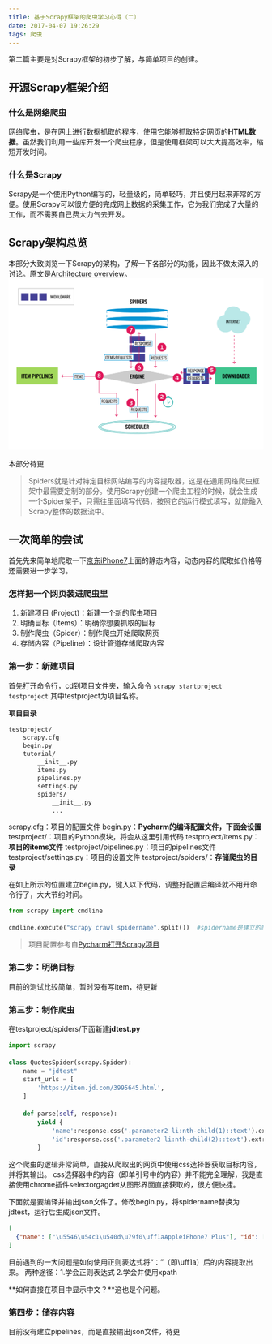 ```yaml
---
title: 基于Scrapy框架的爬虫学习心得（二）
date: 2017-04-07 19:26:29
tags: 爬虫
---
```

第二篇主要是对Scrapy框架的初步了解，与简单项目的创建。
## 开源Scrapy框架介绍
### 什么是网络爬虫
网络爬虫，是在网上进行数据抓取的程序，使用它能够抓取特定网页的**HTML数据**。虽然我们利用一些库开发一个爬虫程序，但是使用框架可以大大提高效率，缩短开发时间。

### 什么是Scrapy
Scrapy是一个使用Python编写的，轻量级的，简单轻巧，并且使用起来非常的方便。使用Scrapy可以很方便的完成网上数据的采集工作，它为我们完成了大量的工作，而不需要自己费大力气去开发。

## Scrapy架构总览
本部分大致浏览一下Scrapy的架构，了解一下各部分的功能，因此不做太深入的讨论。原文是[Architecture overview](https://doc.scrapy.org/en/latest/topics/architecture.html)。
![Scrapy架构图](/img/scrapy/2-01.png)
<!-- more -->
本部分待更
>Spiders就是针对特定目标网站编写的内容提取器，这是在通用网络爬虫框架中最需要定制的部分。使用Scrapy创建一个爬虫工程的时候，就会生成一个Spider架子，只需往里面填写代码，按照它的运行模式填写，就能融入Scrapy整体的数据流中。

## 一次简单的尝试
首先先来简单地爬取一下[京东iPhone7](https://item.jd.com/3995645.html)上面的静态内容，动态内容的爬取如价格等还需要进一步学习。
### 怎样把一个网页装进爬虫里
1. 新建项目 (Project)：新建一个新的爬虫项目
2. 明确目标（Items）：明确你想要抓取的目标
3. 制作爬虫（Spider）：制作爬虫开始爬取网页
4. 存储内容（Pipeline）：设计管道存储爬取内容

### 第一步：新建项目
首先打开命令行，cd到项目文件夹，输入命令
`scrapy startproject testproject`
其中testproject为项目名称。

**项目目录**
```
testproject/
    scrapy.cfg
    begin.py
    tutorial/
        __init__.py
        items.py
        pipelines.py
        settings.py
        spiders/
            __init__.py
            ...

```
scrapy.cfg：项目的配置文件
begin.py：**Pycharm的编译配置文件，下面会设置**
testproject/：项目的Python模块，将会从这里引用代码
testproject/items.py：**项目的items文件**
testproject/pipelines.py：项目的pipelines文件
testproject/settings.py：项目的设置文件
testproject/spiders/：**存储爬虫的目录**

在如上所示的位置建立begin.py，键入以下代码，调整好配置后编译就不用开命令行了，大大节约时间。
```Python
from scrapy import cmdline

cmdline.execute("scrapy crawl spidername".split())  #spidername是建立的爬虫名称
```
>项目配置参考自[Pycharm打开Scrapy项目](http://blog.csdn.net/wangsidadehao/article/details/52911746)

### 第二步：明确目标
目前的测试比较简单，暂时没有写item，待更新

### 第三步：制作爬虫
在testproject/spiders/下面新建**jdtest.py**
```Python
import scrapy

class QuotesSpider(scrapy.Spider):
    name = "jdtest"
    start_urls = [
        'https://item.jd.com/3995645.html',
    ]

    def parse(self, response):
        yield {
            'name':response.css('.parameter2 li:nth-child(1)::text').extract(),
            'id':response.css('.parameter2 li:nth-child(2)::text').extract(),
        }
```
这个爬虫的逻辑非常简单，直接从爬取出的网页中使用css选择器获取目标内容，并将其输出。
css选择器中的内容（即单引号中的内容）并不能完全理解，我是直接使用chrome插件selectorgagdet从图形界面直接获取的，很方便快捷。

下面就是要编译并输出json文件了。修改begin.py，将spidername替换为jdtest，运行后生成json文件。
```json
[
  {"name": ["\u5546\u54c1\u540d\u79f0\uff1aAppleiPhone7 Plus"], "id": ["\u5546\u54c1\u7f16\u53f7\uff1a3995645"]}
]
```

目前遇到的一大问题是如何使用正则表达式将“：”（即\uff1a）后的内容提取出来。
两种途径：1.学会正则表达式 2.学会并使用xpath

**如何直接在项目中显示中文？**这也是个问题。

### 第四步：储存内容
目前没有建立pipelines，而是直接输出json文件，待更
